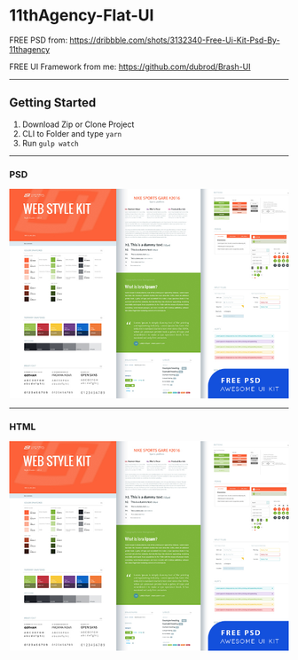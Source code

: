 # 11thAgency-Flat-UI

FREE PSD from: https://dribbble.com/shots/3132340-Free-Ui-Kit-Psd-By-11thagency

FREE UI Framework from me: https://github.com/dubrod/Brash-UI

---

## Getting Started

1. Download Zip or Clone Project
2. CLI to Folder and type `yarn`
3. Run `gulp watch`

---

### PSD
![Design](free_ui_kit_psd_by_11thagency.jpg)

---

### HTML 
![Screenshot](free_ui_kit_psd_by_11thagency.jpg)

